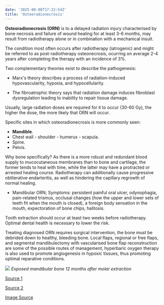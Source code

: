 ```yaml
---
date: '2025-08-08T17:22:54Z'
title: 'Osteoradionecrosis'
---
```


**Osteoradionecrosis (ORN)** is to a delayed radiation injury characterised by bone necrosis and failure of wound healing for at least 3-6 months, may result from radiotherapy alone or in combination with a mechanical insult.



The condition most often occurs after radiotherapy (iatrogenic) and might be referred to as post-radiotherapy osteonecrosis, ocurring on average 2-4 years after completing the therapy with an incidence of 3%.



Two complementary theories exist to describe the pathogenesis: 

- Marx's theory describes a process of radiation-induced hypovascularity, hypoxia, and hypocellularity.

- The fibroatrophic theory says that radiation damage induces fibroblast dysregulation leading to inability to repair tissue damage.



Usually, large radiation doses are required for it to occur (30-60 Gy), the higher the dose, the more likely that ORN will occur.



Specific sites in which osteoradionecrosis is more commonly seen:

- **Mandible**.
- Chest wall - shoulder - humerus - scapula.
- Spine.
- Pelvis.


Why bone specifically? As there is a more robust and redundant blood supply to mucocutaneous membranes than to bone and cartilage, the former tends to heal with time, while the latter may have a protracted or arrested healing course. Radiotherapy can additionally cause progressive obliterative endarteritis, as well as hindering the capillary regrowth of normal healing.



- Mandibular ORN;
Symptoms: persistent painful oral ulcer, odynophagia, pain-related trismus, occlusal changes (how the upper and lower sets of teeth fit when the mouth is closed), a foreign body sensation in the mouth, expectoration of bone chips, halitosis.



Tooth extraction should occur at least two weeks before radiotherapy. Optimal dental health is necessary to lower the risk.



Treating diagnosed ORN requires surgical intervention, the bone must be debrided down to healthy, bleeding bone. Local flaps, regional or free flaps, and segmental mandibulectomy with vascularised bone flap reconstruction are some of the possible routes of management, hyperbaric oxygen therapy is also used to promote angiogenesis in hypoxic tissues, thus promoting optimal reparative conditions.

![](/images/Osteoradionecrosis/Clinical-photograph-of-exposed-bone-Notani-grade-2-osteoradionecrosis-in-the-left.jpg/)
*Exposed mandibular bone 12 months after molar extraction*


[Source 1](https://www.ncbi.nlm.nih.gov/books/NBK430917/)

[Source 2](https://radiopaedia.org/articles/osteoradionecrosis)

[Image Source](https://www.researchgate.net/figure/Clinical-photograph-of-exposed-bone-Notani-grade-2-osteoradionecrosis-in-the-left_fig2_331545389)
